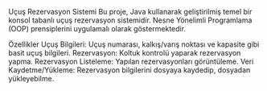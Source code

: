 Uçuş Rezervasyon Sistemi
Bu proje, Java kullanarak geliştirilmiş temel bir konsol tabanlı uçuş rezervasyon sistemidir. Nesne Yönelimli Programlama (OOP) prensiplerini uygulamalı olarak göstermektedir.

Özellikler
Uçuş Bilgileri: Uçuş numarası, kalkış/varış noktası ve kapasite gibi basit uçuş bilgileri.
Rezervasyon: Koltuk kontrolü yaparak rezervasyon yapma.
Rezervasyon Listeleme: Yapılan rezervasyonları görüntüleme.
Veri Kaydetme/Yükleme: Rezervasyon bilgilerini dosyaya kaydedip, dosyadan yükleyebilme.
